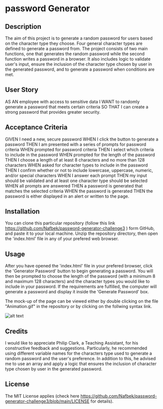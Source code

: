 # password Generator

## Description

The aim of this project is to generate a random password for users based on the character type they choose. Four general character types are defined to generate a password from. The project consists of two main functions, one that generates the random password while the second function writes a password in a browser. It also includes logic to validate user's input, ensure the inclusion of the character type chosen by user in the generated password, and to generate a password when conditions are met.


## User Story

AS AN employee with access to sensitive data
I WANT to randomly generate a password that meets certain criteria
SO THAT I can create a strong password that provides greater security.


## Acceptance Criteria 

GIVEN I need a new, secure password
WHEN I click the button to generate a password
THEN I am presented with a series of prompts for password criteria
WHEN prompted for password criteria
THEN I select which criteria to include in the password
WHEN prompted for the length of the password
THEN I choose a length of at least 8 characters and no more than 128 characters
WHEN asked for character types to include in the password
THEN I confirm whether or not to include lowercase, uppercase, numeric, and/or special characters
WHEN I answer each prompt
THEN my input should be validated and at least one character type should be selected
WHEN all prompts are answered
THEN a password is generated that matches the selected criteria
WHEN the password is generated
THEN the password is either displayed in an alert or written to the page.

## Installation

You can clone this particular repository (follow this link  https://github.com/Nafbek/password-generator-challenge3 ) form GitHub, and paste it to your local machine. Unzip the repository directory, then open the 'index.html' file in any of your prefered web browser. 

## Usage

After you have opened the 'index.html' file in your prefered browser, click the 'Generator Password' button to begin generating a password. You will then be prompted to choose the length of the password (with a minimum 8 and maximum 128 characters) and the character types you would like to include in your password. If the requirements are fulfilled, the computer will generate a password and display it inside the 'Generate Password' box.


The mock-up of the page can be viewed either by double clicking on the file "Animation.gif" in the repository or by clicking on the follwing syntax link.


![alt text](Animation.gif)


## Credits

I would like to appreciate Philip Clark, a Teaching Assistant, for his constructive feedback and suggestions. Particularly, he recommended using different variable names for the characters type used to generate a random password and the user's preference. In addition to this, he advised me to use an array and apply a logic that ensures the inclusion of character type chosen by user in the generated password.  

## License

The MIT License applies (check here https://github.com/Nafbek/password-generator-challenge3/blob/main/LICENSE for details).